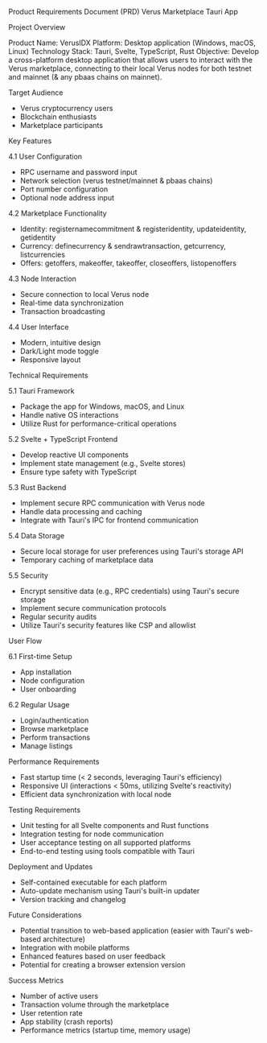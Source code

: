 Product Requirements Document (PRD) Verus Marketplace Tauri App

Project Overview

Product Name: VerusIDX
Platform: Desktop application (Windows, macOS, Linux)
Technology Stack: Tauri, Svelte, TypeScript, Rust
Objective: Develop a cross-platform desktop application that allows users to interact with the Verus marketplace, connecting to their local Verus nodes for both testnet and mainnet (& any pbaas chains on mainnet).

Target Audience

- Verus cryptocurrency users
- Blockchain enthusiasts
- Marketplace participants

Key Features

4.1 User Configuration
- RPC username and password input
- Network selection (verus testnet/mainnet & pbaas chains)
- Port number configuration
- Optional node address input

4.2 Marketplace Functionality
- Identity: registernamecommitment & registeridentity, updateidentity, getidentity
- Currency: definecurrency & sendrawtransaction, getcurrency, listcurrencies
- Offers: getoffers, makeoffer, takeoffer, closeoffers, listopenoffers

4.3 Node Interaction
- Secure connection to local Verus node
- Real-time data synchronization
- Transaction broadcasting

4.4 User Interface
- Modern, intuitive design
- Dark/Light mode toggle
- Responsive layout

Technical Requirements

5.1 Tauri Framework
- Package the app for Windows, macOS, and Linux
- Handle native OS interactions
- Utilize Rust for performance-critical operations

5.2 Svelte + TypeScript Frontend
- Develop reactive UI components
- Implement state management (e.g., Svelte stores)
- Ensure type safety with TypeScript

5.3 Rust Backend
- Implement secure RPC communication with Verus node
- Handle data processing and caching
- Integrate with Tauri's IPC for frontend communication

5.4 Data Storage
- Secure local storage for user preferences using Tauri's storage API
- Temporary caching of marketplace data

5.5 Security
- Encrypt sensitive data (e.g., RPC credentials) using Tauri's secure storage
- Implement secure communication protocols
- Regular security audits
- Utilize Tauri's security features like CSP and allowlist

User Flow

6.1 First-time Setup
- App installation
- Node configuration
- User onboarding

6.2 Regular Usage
- Login/authentication
- Browse marketplace
- Perform transactions
- Manage listings

Performance Requirements

- Fast startup time (< 2 seconds, leveraging Tauri's efficiency)
- Responsive UI (interactions < 50ms, utilizing Svelte's reactivity)
- Efficient data synchronization with local node

Testing Requirements

- Unit testing for all Svelte components and Rust functions
- Integration testing for node communication
- User acceptance testing on all supported platforms
- End-to-end testing using tools compatible with Tauri

Deployment and Updates

- Self-contained executable for each platform
- Auto-update mechanism using Tauri's built-in updater
- Version tracking and changelog

Future Considerations

- Potential transition to web-based application (easier with Tauri's web-based architecture)
- Integration with mobile platforms
- Enhanced features based on user feedback
- Potential for creating a browser extension version

Success Metrics

- Number of active users
- Transaction volume through the marketplace
- User retention rate
- App stability (crash reports)
- Performance metrics (startup time, memory usage)

